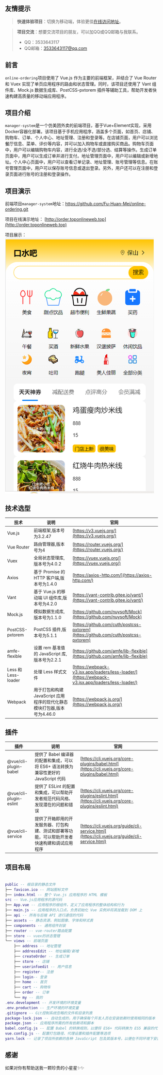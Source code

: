## 友情提示

> **快速体验项目**：切换为移动端，体验更佳[在线访问地址](http://order.toponlineweb.top)。

> **项目交流**：想要交流项目的朋友，可以加QQ或QQ邮箱与我联系。
> - QQ：3533643117 
> - QQ邮箱：3533643117@qq.com


## 前言

`online-ordering`项目使用了 Vue.js 作为主要的前端框架，并结合了 Vue Router 和 Vuex 实现了单页应用程序的路由和状态管理。同时，该项目还使用了 Vant 组件库、Mock.js 数据生成库、PostCSS-pxtorem 插件等辅助工具，帮助开发者快速构建高质量的移动端应用程序。

## 项目介绍

`manager-system`是一个仿美团外卖的前端项目，基于Vue+Element实现，采用Docker容器化部署。该项目基于手机应用程序，涵盖多个页面，如首页、店铺、购物车、订单、个人中心、地址管理、注册和登录等。在店铺页面，用户可以浏览餐厅信息、菜单、评价等内容，并可以加入购物车或直接购买商品。购物车页面中，用户可以编辑购物车内容，进行全选/全不选/部分选、结算等操作。生成订单页面中，用户可以生成订单并进行支付。地址管理页面中，用户可以编辑或新增地址。个人中心页面中，用户可以查看订单记录、地址管理、账号管理等信息。在账号管理页面中，用户可以保存账号信息或退出登录。另外，用户还可以在注册和登录页面进行账号的注册和登录操作。


## 项目演示

前端项目`manager-system`地址：https://github.com/Fu-Huan-Mei/online-ordering.git

项目在线演示地址： [http://order.toponlineweb.top](http://order.toponlineweb.top)  

项目展示：
![Alt text](image.png)


## 技术选型

| 技术                | 说明                   | 官网                                                         |
| -----------------  | --------------------- | ------------------------------------------------------------ |
| Vue.js             | 前端框架,版本号为3.2.47| [https://v3.vuejs.org/](https://v3.vuejs.org/)                     |
| Vue Router         | 路由管理器,版本号为4 | [https://router.vuejs.org/](https://router.vuejs.org/)       |
| Vuex               | 全局状态管理库,版本号为4.0.2| [https://vuex.vuejs.org/](https://vuex.vuejs.org/)           |
| Axios              | 基于 Promise 的 HTTP 客户端,版本号为1.4.0| [https://axios-http.com/](https://axios-http.com/) |
| Vant               | 基于 Vue.js 的移动端 UI 组件库,版本号为4.2.0 | [https://vant-contrib.gitee.io/vant/](https://vant-contrib.gitee.io/vant/)  |
| Mock.js            |模拟数据生成库,版本号为1.1.0    | [https://github.com/nuysoft/Mock](https://github.com/nuysoft/Mock) |
| PostCSS-pxtorem    | PostCSS 插件,版本号为5.1.1       | [https://github.com/cuth/postcss-pxtorem](https://github.com/cuth/postcss-pxtorem) |
| amfe-flexible      | 设置 rem 基准值的 JavaScript 库,版本号为2.2.1 | [https://github.com/amfe/lib-flexible](https://github.com/amfe/lib-flexible)|
| Less 和 Less-loader|处理 Less 样式文件 | [https://webpack-v3.jsx.app/loaders/less-loader/](https://webpack-v3.jsx.app/loaders/less-loader/) |
| Webpack            |用于打包和构建 JavaScript 应用程序的现代化静态模块打包器,版本号为4.46.0| [https://webpack.js.org/](https://webpack.js.org/) |


## 插件

| 插件                   | 说明                                                    | 官网                                                        |
| ----------------------| -------------------------------------------------------|------------------------------------------------------------ |
| @vue/cli-plugin-babel |提供了 Babel 编译器的配置和集成，可以将 ES6+ 语法转换为兼容性更好的 JavaScript 代码| [https://cli.vuejs.org/core-plugins/babel.html](https://cli.vuejs.org/core-plugins/babel.html)                     |
| @vue/cli-plugin-eslint|提供了 ESLint 的配置和集成，可以帮助开发者规范代码风格、发现潜在的问题和错误| [https://cli.vuejs.org/core-plugins/eslint.html](https://cli.vuejs.org/core-plugins/eslint.html)               |
|@vue/cli-service|提供了开箱即用的开发服务器、打包构建、测试和部署等功能，可以帮助开发者快速构建和调试应用程序| [https://cli.vuejs.org/guide/cli-service.html](https://cli.vuejs.org/guide/cli-service.html)                     |


## 项目布局

``` lua

public -- 根目录的静态文件
├── favicon.ico -- 网站图标文件
├── index.html -- 整个 Vue.js 应用程序的 HTML 模板
src -- Vue.js应用程序的源代码
├── App.vue -- 应用程序的根组件，定义了应用程序的整体结构和行为
├── main.js -- 应用程序的入口点，负责初始化 Vue 实例并将其挂载到 DOM 上
├── api -- 所有与后端 API 进行通信的代码
├── assets -- 静态资源，例如图像、字体和样式表
├── components -- 通用组件封装
├── router -- vue-router路由配置
├── store -- vuex的状态管理
└── views -- 前端页面
    ├── address -- 地址管理
    ├── addressEdit -- 地址编辑/新增
    ├── createOrder -- 生成订单
    ├── store -- 店铺
    ├── userinfoedit -- 用户信息
    ├── register-- 注册 
    ├── login-- 登录
    ├── home -- 首页
    ├── cart -- 购物车
    ├── order -- 订单
    └── my -- 我的
.env.development -- 开发环境的环境变量
.env.production -- 生产环境的环境变量
.gitignore -- Git控制系统忽略的文件和目录列表
package-lock.json -- 自动生成的，用于确保每个开发人员在安装依赖时使用相同的版本
package.json -- 应用程序所需的所有依赖项和脚本
babel.config.js -- 配置 Babel 的转换规则，以便将 ES6+ 代码转换为 ES5 兼容的代码
vue.config.js -- 配置打包路径、代理设置和插件配置等选项
yarn.lock -- 记录了项目所依赖的各种 JavaScript 包及其版本号，以便在不同环境下安装和使用相同版本的依赖
```


## 感谢

如果对你有帮助送我一颗珍贵的小星星✨✨


